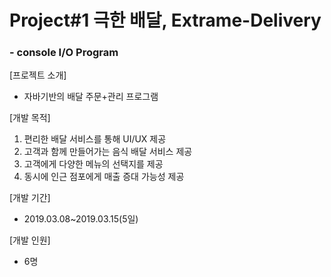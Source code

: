 # Project#1 극한 배달, Extrame-Delivery

### - console I/O Program
[프로젝트 소개]  
- 자바기반의 배달 주문+관리 프로그램

[개발 목적]
1. 편리한 배달 서비스를 통해 UI/UX 제공
2. 고객과 함께 만들어가는 음식 배달 서비스 제공
3. 고객에게 다양한 메뉴의 선택지를 제공
4. 동시에 인근 점포에게 매출 증대 가능성 제공

[개발 기간] 
- 2019.03.08~2019.03.15(5일)

[개발 인원] 
- 6명
